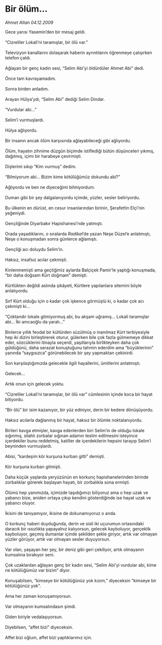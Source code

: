 # Bir ölüm...

*Ahmet Altan 04.12.2009*

<div class="taraf_structure_2col_1zq">
<div class="margen_n">



 <p>Gece yarısı Yasemin’den bir mesaj geldi. <br/><br/>“Cizreliler Lokali’ni taramışlar, bir ölü var.” <br/><br/>Televizyon kanallarını dolaşarak haberin ayrıntılarını öğrenmeye çalışırken telefon çaldı. <br/><br/>Ağlayan bir genç kadın sesi, “Selim Abi’yi öldürdüler Ahmet Abi” dedi. <br/><br/>Önce tam kavrayamadım. <br/><br/>Sonra birden anladım. <br/><br/>Arayan Hülya’ydı, “Selim Abi” dediği Selim Dindar. <br/><br/>“Vurdular abi...” <br/><br/>Selim’i vurmuşlardı. <br/><br/>Hülya ağlıyordu. <br/><br/>Bir insanın ancak ölüm karşısında ağlayabileceği gibi ağlıyordu. <br/><br/>Ölüm, hayatın zihnime düzgün biçimde istiflediği bütün düşünceleri yıkmış, dağıtmış, içimi bir harabeye çevirmişti. <br/><br/>Dişlerimi sıkıp “Kim vurmuş” dedim. <br/><br/>“Bilmiyorum abi... Bizim kime kötülüğümüz dokundu abi?” <br/><br/>Ağlıyordu ve ben ne diyeceğimi bilmiyordum. <br/><br/>Duman gibi bir şey dalgalanıyordu içimde, yüzler, sesler beliriyordu. <br/><br/>Bu ülkenin en dürüst, en cesur insanlarından birinin, Şerafettin Elçi’nin yeğeniydi. <br/><br/>Gençliğinde Diyarbakır Hapishanesi’nde yatmıştı. <br/><br/>Orada yaşadıklarını, o sıralarda <i>Radikal</i>’de yazan Neşe Düzel’e anlatmıştı, Neşe o konuşmadan sonra günlerce ağlamıştı. <br/><br/>Gençliği acı doluydu Selim’in. <br/><br/>Haksız, insafsız acılar çekmişti. <br/><br/>Kinlenmemişti ama geçtiğimiz aylarda Balçiçek Pamir’le yaptığı konuşmada, “bir daha doğsam Kürt doğmam” demişti. <br/><br/>Kürtlükten değildi aslında şikâyeti, Kürtlere yapılanlara sitemini böyle anlatıyordu. <br/><br/>Sırf Kürt olduğu için o kadar çok işkence görmüştü ki, o kadar çok acı çekmişti ki... <br/><br/>“Çoktandır lokale gitmiyormuş abi, bu akşam uğramış... Lokali taramışlar abi... İki amcaoğlu da yaralı...” <br/><br/>Binlerce yıllık feodal bir kültürden süzülmüş o inanılmaz Kürt terbiyesiyle hep iki dizini birleştirerek oturur, gülerken bile çok fazla gülmemeye dikkat eder, sözcüklerini itinayla seçerdi, yaşıtlarıyla birlikteyken daha çok güldüğünü, daha serazat konuştuğunu tahmin ederdim ama “büyüklerinin” yanında “saygısızca” görünebilecek bir şey yapmaktan çekinirdi. <br/><br/>Son karşılaştığımızda gelecekle ilgili hayallerini, ümitlerini anlatmıştı. <br/><br/>Gelecek... <br/><br/>Artık onun için gelecek yoktu. <br/><br/>“Cizreliler Lokali’ni taramışlar, bir ölü var” cümlesinin içinde koca bir hayat bitiyordu. <br/><br/>“Bir ölü” bir isim kazanıyor, bir yüz ediniyor, derin bir kedere dönüşüyordu. <br/><br/>Haksız acılarla dağlanmış bir hayat, haksız bir ölümle noktalanıyordu. <br/><br/>Birileri kavga etmişler, kavga edenlerden biri Selim’in de olduğu lokale sığınmış, silahlı zorbalar sığınan adamın teslim edilmesini isteyince içerdekiler bunu reddetmiş, katiller de içerdekilerin hepsini tarayıp Selim’i beyninden vurmuşlardı. <br/><br/>Abisi, “kardeşim kör kurşuna kurban gitti” demişti. <br/><br/>Kör kurşuna kurban gitmişti. <br/><br/>Daha küçük yaşlarda yeryüzünün en korkunç hapishanelerinden birinde zorbalıklar görerek başlayan hayatı, bir zorbalıkla sona ermişti. <br/><br/>Ölümü hep yanımızda, içimizde taşıdığımızı biliyoruz ama o hep uzak ve yabancı bize, aniden ortaya çıkıp kendini gösterdiğinde ise hayat uzak ve yabancı oluyor. <br/><br/>İkisini de tanıyamıyor, ikisine de dokunamıyoruz o anda. <br/><br/>O korkunç haberi duyduğunda, derin ve sisli iki uçurumun ortasındaki daracık bir ıssızlıkta yapayalnız kalıyorsun, gelecek kayboluyor, gerçeklik kayboluyor, geçmiş dumanlar içinde şekilden şekle giriyor, artık var olmayan yüzler görüyor, artık var olmayan sesler duyuyorsun. <br/><br/>Var olan, yaşayan her şey, bir deniz gibi geri çekiliyor, artık olmayanın kumsalına bırakıyor seni. <br/><br/>Çok uzaklardan ağlayan genç bir kadın sesi, “Selim Abi’yi vurdular abi, kime ne kötülüğümüz var bizim” diyor. <br/><br/>Konuşabilsen, “kimseye bir kötülüğünüz yok kızım,” diyeceksin “kimseye bir kötülüğünüz yok”. <br/><br/>Ama her zaman konuşamıyorsun. <br/><br/>Var olmayanın kumsalındasın şimdi. <br/><br/>Giden biriyle vedalaşıyorsun. <br/><br/>Diyebilsen, “affet bizi” diyeceksin. <br/><br/>Affet bizi oğlum, affet bizi yaptıklarımız için.</p>
<br/>
<br/>
<br/>



<br/>


<div id="taraf_not">
</div>

</div>


</div>
